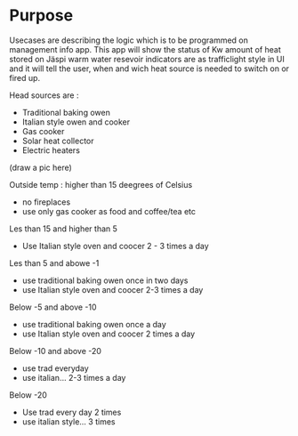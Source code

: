 # Purpose
Usecases are describing the logic which is to be programmed on management info app. This app will show the status of Kw amount of  heat stored on Jäspi warm water resevoir indicators are as trafficlight style in UI and it will tell the user, when and wich heat source is needed to switch on or fired up.

Head sources are :
- Traditional baking owen
- Italian style owen and cooker
- Gas cooker
- Solar heat collector
- Electric heaters

(draw a pic here)

Outside temp :
higher than 15 deegrees of Celsius
- no fireplaces
- use only gas cooker as food and coffee/tea etc

Les than 15 and higher than 5
- Use Italian style oven and coocer 2 - 3 times a day

Les than 5 and abowe -1
- use traditional baking owen once in two days
- use Italian style oven and coocer 2-3 times a day

Below -5 and above -10
- use traditional baking owen once a day
- use Italian style oven and coocer 2 times a day

Below -10 and above -20
- use trad everyday
- use italian... 2-3 times a day

Below -20 
- Use trad every day 2 times
- use italian style... 3 times 